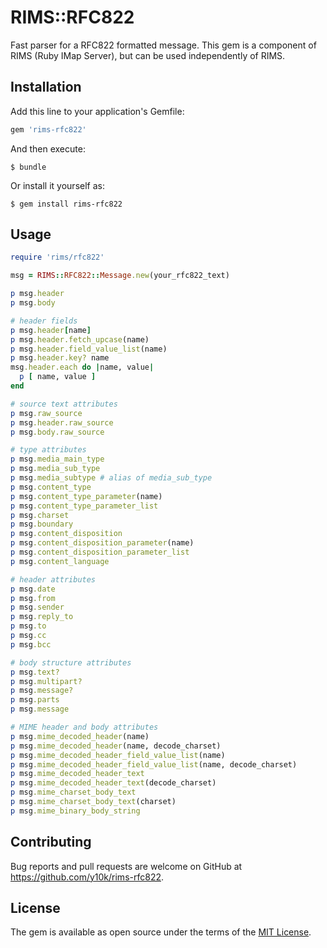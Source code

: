 RIMS::RFC822
============

Fast parser for a RFC822 formatted message.
This gem is a component of RIMS (Ruby IMap Server), but can be used
independently of RIMS.

Installation
------------

Add this line to your application's Gemfile:

```ruby
gem 'rims-rfc822'
```

And then execute:

    $ bundle

Or install it yourself as:

    $ gem install rims-rfc822

Usage
-----

```ruby
require 'rims/rfc822'

msg = RIMS::RFC822::Message.new(your_rfc822_text)

p msg.header
p msg.body

# header fields
p msg.header[name]
p msg.header.fetch_upcase(name)
p msg.header.field_value_list(name)
p msg.header.key? name
msg.header.each do |name, value|
  p [ name, value ]
end

# source text attributes
p msg.raw_source
p msg.header.raw_source
p msg.body.raw_source

# type attributes
p msg.media_main_type
p msg.media_sub_type
p msg.media_subtype # alias of media_sub_type
p msg.content_type
p msg.content_type_parameter(name)
p msg.content_type_parameter_list
p msg.charset
p msg.boundary
p msg.content_disposition
p msg.content_disposition_parameter(name)
p msg.content_disposition_parameter_list
p msg.content_language

# header attributes
p msg.date
p msg.from
p msg.sender
p msg.reply_to
p msg.to
p msg.cc
p msg.bcc

# body structure attributes
p msg.text?
p msg.multipart?
p msg.message?
p msg.parts
p msg.message

# MIME header and body attributes
p msg.mime_decoded_header(name)
p msg.mime_decoded_header(name, decode_charset)
p msg.mime_decoded_header_field_value_list(name)
p msg.mime_decoded_header_field_value_list(name, decode_charset)
p msg.mime_decoded_header_text
p msg.mime_decoded_header_text(decode_charset)
p msg.mime_charset_body_text
p msg.mime_charset_body_text(charset)
p msg.mime_binary_body_string
```

Contributing
------------

Bug reports and pull requests are welcome on GitHub at <https://github.com/y10k/rims-rfc822>.

License
-------

The gem is available as open source under the terms of the [MIT License](https://opensource.org/licenses/MIT).
